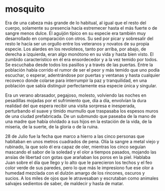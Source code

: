 mosquito
========

Era de una cabeza más grande de lo habitual, al igual que el resto del cuerpo, solamente su presencia hacía estremecer hasta el más fuerte o de sangre menos dulce. 
El aguijón típico en su especie era también muy desarrollado en comparación con otros. Su sed por picar y sobresalir del resto le hacía ser un orgullo entre los veteranos y novatos de su propia especie. Los alardes en los revoloteos, tanto por arriba, por abajo, de derecha a izquierda, eran algo monótono en su vida y hasta bien visto. El zumbido característico en él era ensordecedor y a la vez temido por todos. Se escuchaba desde todos los pasillos y a través de las puertas. Entre la población había corrido el rumor de ser el peor y más temido que uno podía escuchar, o esperar, adentrándose por puertas y ventanas y hasta cualquier recoveco donde colarse para interrumpir la paz y tranquilidad, en una población que sabía distinguir perfectamente esa especie única y singular. 

Era un verano abrasador, pegajoso, molesto, volviendo las noches en pesadillas mojadas por el sufrimiento que, día a día, envolvían la dura realidad del que espera recibir una visita sorpresa e inesperada, perturbando el suave y tímido murmullo que traspasaba los espesos muros de una ciudad prefabricada. De un submundo que paseaba de la mano de una madre que había olvidado a sus hijos en la estación de la vida, de la miseria, de la suerte, de la gloria o de la ruina. 

28 de Julio fue la fecha que marco a hierro a las cinco personas que habitaban en unos metros cuadrados de pena. Olía la sangre a metal viejo y rubinado, la que solo él era capaz de oler, mientras los cinco seguían mascando el sabor de la soledad y el olor a tiempos pasados, mojando las ansías de libertad con gotas que arañaban los poros en la piel. 
Hablaba Juan sobre el día que llego y lo alto que le parecieron los techos y el feo color verde de sus paredes, pero lo que más le impresiono fue ese olor a humedad mezclada con el dulzón amargo de los rincones, oscuros y sucios. A los miles de ojos que le atravesaban y escrutaban como animales salvajes sedientos de saber, de maldecir y hasta de matar.
